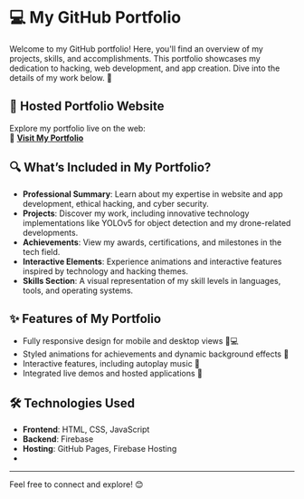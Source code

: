 # 💻 My GitHub Portfolio

Welcome to my GitHub portfolio! Here, you'll find an overview of my projects, skills, and accomplishments. This portfolio showcases my dedication to hacking, web development, and app creation. Dive into the details of my work below. 🌟

## 🚀 Hosted Portfolio Website

Explore my portfolio live on the web:  
🔗 **[Visit My Portfolio](https://tamilselvan-s-portfolio.web.app)**  

## 🔍 What’s Included in My Portfolio?

- **Professional Summary**: Learn about my expertise in website and app development, ethical hacking, and cyber security.
- **Projects**: Discover my work, including innovative technology implementations like YOLOv5 for object detection and my drone-related developments.
- **Achievements**: View my awards, certifications, and milestones in the tech field.
- **Interactive Elements**: Experience animations and interactive features inspired by technology and hacking themes.
- **Skills Section**: A visual representation of my skill levels in languages, tools, and operating systems.

## ✨ Features of My Portfolio

- Fully responsive design for mobile and desktop views 📱💻
- Styled animations for achievements and dynamic background effects 🎨
- Interactive features, including autoplay music 🎵
- Integrated live demos and hosted applications 🔧

## 🛠 Technologies Used

- **Frontend**: HTML, CSS, JavaScript
- **Backend**:  Firebase
- **Hosting**: GitHub Pages, Firebase Hosting
-

---

Feel free to connect and explore! 😊

